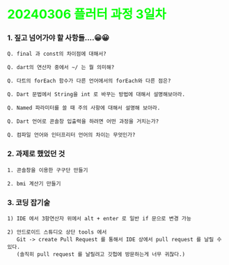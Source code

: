 # <span style="color:lime">20240306 플러터 과정 3일차</span> 



### 1. 짚고 넘어가야 할 사항들....😀😀   

    Q. final 과 const의 차이점에 대해서?

    Q. dart의 연산자 중에서 ~/ 는 뭘 의미해?

    Q. 다트의 forEach 함수가 다른 언어에서의 forEach와 다른 점은?

    Q. Dart 문법에서 String을 int 로 바꾸는 방법에 대해서 설명해보아라.

    Q. Named 파라미터를 쓸 때 주의 사항에 대해서 설명해 보아라.

    Q. Dart 언어로 콘솔창 입출력을 하려면 어떤 과정을 거치는가?

    Q. 컴파일 언어와 인터프리터 언어의 차이는 무엇인가? 


### 2. 과제로 했었던 것

    1. 콘솔창을 이용한 구구단 만들기
    
    2. bmi 계산기 만들기

### 3. 코딩 잡기술
    
    1) IDE 에서 3항연산자 위에서 alt + enter 로 일반 if 문으로 변경 가능
    
    2) 안드로이드 스튜디오 상단 tools 에서   
       Git -> create Pull Request 를 통해서 IDE 상에서 pull request 를 날릴 수 있다.
       (솔직히 pull request 를 날릴려고 깃헙에 방문하는게 너무 귀찮다.) 
    


    